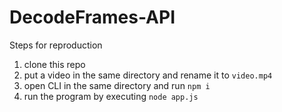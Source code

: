 # DecodeFrames-API

Steps for reproduction

1. clone this repo
2. put a video in the same directory and rename it to `video.mp4`
3. open CLI in the same directory and run `npm i`
4. run the program by executing `node app.js`
